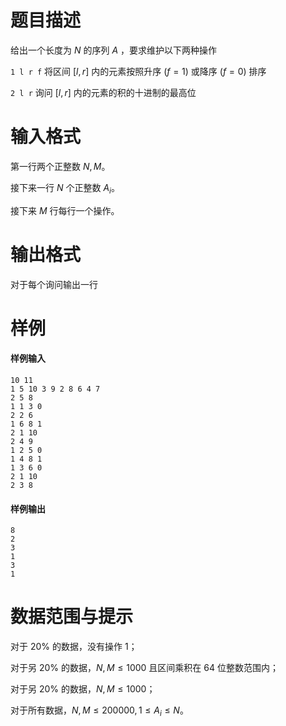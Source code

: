 
# 题目描述

给出一个长度为 $N$ 的序列 $A$ ，要求维护以下两种操作

`1 l r f` 将区间 $[l, r]$ 内的元素按照升序 $(f = 1)$ 或降序 $(f = 0)$ 排序

`2 l r` 询问 $[l, r]$ 内的元素的积的十进制的最高位

# 输入格式

第一行两个正整数 $N, M$。

接下来一行 $N$ 个正整数 $A_i$。

接下来 $M$ 行每行一个操作。

# 输出格式

对于每个询问输出一行

# 样例

#### 样例输入
```plain
10 11
1 5 10 3 9 2 8 6 4 7
2 5 8
1 1 3 0
2 2 6
1 6 8 1
2 1 10
2 4 9
1 2 5 0
1 4 8 1
1 3 6 0
2 1 10
2 3 8
```

#### 样例输出
```plain
8
2
3
1
3
1
```

# 数据范围与提示

对于 $20\%$ 的数据，没有操作 $1$；

对于另 $20\%$ 的数据，$N, M\leq 1000$ 且区间乘积在 $64$ 位整数范围内；

对于另 $20\%$ 的数据，$N, M\leq 1000$；

对于所有数据，$N, M\leq 200000, 1\leq A_i\leq N$。

